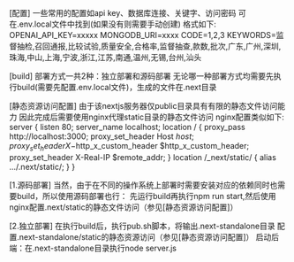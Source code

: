 [配置]
一些常用的配置如api key、数据库连接、关键字、访问密码
可在.env.local文件中找到(如果没有则需要手动创建)
格式如下:
OPENAI_API_KEY=xxxxx
MONGODB_URI=xxxx
CODE=1,2,3
KEYWORDS=监督抽检,召回通报,比较试验,质量安全,合格率,监督抽查,款数,批次,广东,广州,深圳,珠海,中山,上海,宁波,浙江,江苏,南通,温州,无锡,台州,汕头

[build]
部署方式一共2种：独立部署和源码部署
无论哪一种部署方式均需要先执行build(需要先配置.env.local文件)，生成的文件在.next目录

[静态资源访问配置]
由于该nextjs服务器仅public目录具有有限的静态文件访问能力
因此完成后需要使用nginx代理static目录的静态文件访问
nginx配置类似如下:
server {
    listen 80;
    server_name localhost;
    location / {
        proxy_pass http://localhost:3000;
        proxy_set_header Host $host;
        proxy_set_header X-$http_x_custom_header $http_x_custom_header;
        proxy_set_header X-Real-IP $remote_addr;
    }
    location /_next/static/ {
        alias .../.next/static/;
    }
}

[1.源码部署]
当然，由于在不同的操作系统上部署时需要安装对应的依赖同时也需要build，所以使用源码部署也行：
先运行build再执行npm run start,然后使用nginx配置.next/static的静态文件访问（参见[静态资源访问配置]）

[2.独立部署]
在执行build后，执行pub.sh脚本，将输出.next-standalone目录
配置.next-standalone/static的静态资源访问（参见[静态资源访问配置]）
启动后端：在.next-standalone目录执行node server.js